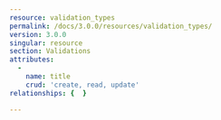 ```yaml
---
resource: validation_types
permalink: /docs/3.0.0/resources/validation_types/
version: 3.0.0
singular: resource
section: Validations
attributes:
  -
    name: title
    crud: 'create, read, update'
relationships: {  }

---
```

